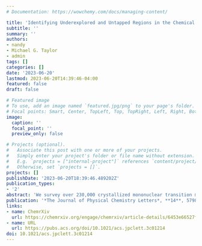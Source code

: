 ```yaml
---
# Documentation: https://wowchemy.com/docs/managing-content/

title: 'Identifying Underexplored and Untapped Regions in the Chemical Space of Transition Metal Complexes'
subtitle: ''
summary: ''
authors:
- nandy
- Michael G. Taylor
- admin
tags: []
categories: []
date: '2023-06-20'
lastmod: 2023-06-20T14:39:46-04:00
featured: false
draft: false

# Featured image
# To use, add an image named `featured.jpg/png` to your page's folder.
# Focal points: Smart, Center, TopLeft, Top, TopRight, Left, Right, BottomLeft, Bottom, BottomRight.
image:
  caption: ''
  focal_point: ''
  preview_only: false

# Projects (optional).
#   Associate this post with one or more of your projects.
#   Simply enter your project's folder or file name without extension.
#   E.g. `projects = ["internal-project"]` references `content/project/deep-learning/index.md`.
#   Otherwise, set `projects = []`.
projects: []
publishDate: '2023-06-20T18:39:46.489202Z'
publication_types:
- '2'
abstract: 'We survey over 230,000 crystallized mononuclear transition metal complexes (TMCs) to identify trends in preferred geometric structure and metal coordination. While we observe increased d-filling to correlate to lower coordination number preference, we note exceptions, and we observe undersampling of 4d/5d transition metals and 3p-coordinating ligands. For the one third of mononuclear TMCs that are octahedral, analysis of the 67 symmetry classes of their ligand environments reveals that complexes often contain monodentate ligands that may be removable, forming an open site amenable to catalysis.  Due to their use in catalysis, we analyze trends in coordination by tetradentate ligands in terms of the capacity to support multiple metals and the variability of coordination geometry. We identify promising tetradentate ligands that co-occur in crystallized complexes with labile monodentate ligands that would lead to reactive sites. Literature mining suggests that these ligands are untapped as catalysts, motivating proposal of a promising octa-functionalized porphyrin.'
publication: '*The Journal of Physical Chemistry Letters*, **14**, 5798-5804 (2023)'
links:
- name: ChemrXiv
  url: https://chemrxiv.org/engage/chemrxiv/article-details/6453e66527fccdb3ea7f5bb0
- name: URL
  url: https://pubs.acs.org/doi/10.1021/acs.jpclett.3c01214
doi: 10.1021/acs.jpclett.3c01214
---
```

